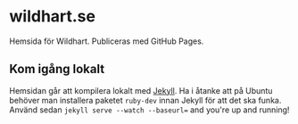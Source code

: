 # wildhart.se

Hemsida för Wildhart. Publiceras med GitHub Pages.

## Kom igång lokalt
Hemsidan går att kompilera lokalt med [Jekyll](http://jekyllrb.com/). Ha i åtanke att på Ubuntu behöver man installera paketet `ruby-dev` innan Jekyll för att det ska funka.  Använd sedan `jekyll serve --watch --baseurl=` and you're up and running!